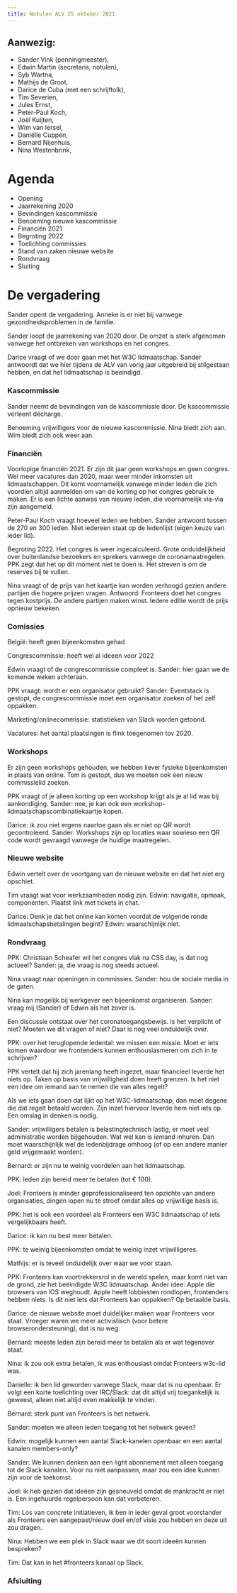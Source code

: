 ```yaml
---
title: Notulen ALV 25 oktober 2021
---
```

## Aanwezig:

* Sander Vink (penningmeester),
* Edwin Martin (secretaris, notulen),
* Syb Wartna,
* Mathijs de Groot,
* Darice de Cuba (met een schrijftolk),
* Tim Severien,
* Jules Ernst,
* Peter-Paul Koch,
* Joël Kuijten,
* Wim van Iersel,
* Daniëlle Cuppen,
* Bernard Nijenhuis,
* Nina Westenbrink,

# Agenda

* Opening
* Jaarrekening 2020
* Bevindingen kascommissie
* Benoeming nieuwe kascommissie
* Financiën 2021
* Begroting 2022
* Toelichting commissies
* Stand van zaken nieuwe website
* Rondvraag
* Sluiting

# De vergadering

Sander opent de vergadering. Anneke is er niet bij vanwege gezondheidsproblemen in de familie.

Sander loopt de jaarrekening van 2020 door. De omzet is sterk afgenomen vanwege het ontbreken van workshops en het congres.

Darice vraagt of we door gaan met het W3C lidmaatschap. Sander antwoordt dat we hier tijdens de ALV van vorig jaar uitgebreid bij stilgestaan hebben, en dat het lidmaatschap is beeindigd.

### Kascommissie

Sander neemt de bevindingen van de kascommissie door. De kascommissie verleent décharge.

Benoeming vrijwilligers voor de nieuwe kascommissie.
Nina biedt zich aan. Wim biedt zich ook weer aan.

### Financiën

Voorlopige financiën 2021. Er zijn dit jaar geen workshops en geen congres.
Wel meer vacatures dan 2020, maar weer minder inkomsten uit lidmaatschappen.
Dit komt voornamelijk vanwege minder leden die zich voordien altijd aanmelden om van de korting op het congres gebruik te maken.
Er is een lichte aanwas van nieuwe leden, die voornamelijk via-via zijn aangemeld.

Peter-Paul Koch vraagt hoeveel leden we hebben. Sander antwoord tussen de 270 en 300 leden. Niet iedereen staat op de ledenlijst (eigen keuze van ieder lid).

Begroting 2022. Het congres is weer ingecalculeerd. Grote onduidelijkheid over buitenlandse bezoekers en sprekers vanwege de coronamaatregelen.
PPK zegt dat het op dit moment niet te doen is.
Het streven is om de reserves bij te vullen.

Nina vraagt of de prijs van het kaartje kan worden verhoogd gezien andere partijen die hogere prijzen vragen.
Antwoord: Fronteers doet het congres tegen kostprijs. De andere partijen maken winst. Iedere editie wordt de prijs opnieuw bekeken.

### Comissies

België: heeft geen bijeenkomsten gehad

Congrescommissie: heeft wel al ideeen voor 2022

Edwin vraagt of de congrescommissie compleet is. Sander: hier gaan we
de komende weken achteraan.

PPK vraagt: wordt er een organisator gebruikt? Sander: Eventstack is gestopt, de congrescommissie moet een organisator zoeken of het zelf oppakken.

Marketing/onlinecommissie: statistieken van Slack worden getoond.

Vacatures: het aantal plaatsingen is flink toegenomen tov 2020.

### Workshops

Er zijn geen workshops gehouden, we hebben liever fysieke bijeenkomsten in plaats van online. Tom is gestopt, dus we
moeten ook een nieuw commissielid zoeken.

PPK vraagt of je alleen korting op een workshop krijgt als je al lid was bij aankondiging. Sander: nee, je 
kan ook een workshop-lidmaatschapscombinatiekaartje kopen.

Darice: ik zou niet ergens naartoe gaan als er niet op QR wordt gecontroleerd.
Sander: Workshops zijn op locaties waar sowieso een QR code wordt gevraagd vanwege de huidige maatregelen.

### Nieuwe website

Edwin vertelt over de voortgang van de nieuwe website en dat het niet erg opschiet.

Tim vraagt wat voor werkzaamheden nodig zijn. Edwin: navigatie, opmaak, componenten. Plaatst link met tickets in chat.

Darice: Denk je dat het online kan komen voordat de volgende ronde lidmaatschapsbetalingen begint? Edwin: waarschijnlijk niet.

### Rondvraag

PPK: Christiaan Scheafer wil het congres vlak na CSS day, is dat nog actueel?
Sander: ja, die vraag is nog steeds actueel.

Nina vraagt naar openingen in commissies. Sander: hou de sociale media in de gaten.

Nina kan mogelijk bij werkgever een bijeenkomst organiseren. Sander: vraag mij (Sander) of Edwin als het zover is.

Een discussie ontstaat over het coronatoegangsbewijs. Is het verplicht of niet? Moeten we dit vragen of niet? Daar is nog veel onduidelijk over.

PPK: over het teruglopende ledental: we missen een missie. Moet er iets komen waardoor
we frontenders kunnen enthousiasmeren om zich in te schrijven?

PPK vertelt dat hij zich jarenlang heeft ingezet, maar financieel leverde het niets op. Taken op basis van vrijwilligheid doen heeft grenzen.
Is het niet een idee om iemand aan te nemen die van alles regelt?

Als we iets gaan doen dat lijkt op het W3C-lidmaatschap, dan moet degene die dat regelt betaald worden. Zijn inzet hiervoor leverde hem niet iets op. Een omslag in denken is nodig.

Sander: vrijwilligers betalen is belastingtechnisch lastig, er moet veel administratie worden bijgehouden.
Wat wel kan is iemand inhuren. Dan moet waarschijnlijk wel de ledenbijdrage omhoog (of op een andere manier geld vrijgemaakt worden).

Bernard: er zijn nu te weinig voordelen aan het lidmaatschap.

PPK: leden zijn bereid meer te betalen (tot € 100).

Joel: Fronteers is minder geprofessionaliseerd ten opzichte van andere organisaties, dingen lopen nu te stroef omdat alles op vrijwillige basis is.

PPK: het is ook een voordeel als Fronteers een W3C lidmaatschap of iets vergelijkbaars heeft.

Darice: ik kan nu best meer betalen.

PPK: te weinig bijeenkomsten omdat te weinig inzet vrijwilligeres.

Mathijs: er is teveel onduidelijk over waar we voor staan.

PPK: Fronteers kan voortrekkersrol in de wereld spelen, maar komt niet van de grond, zie het beëindigde W3C lidmaatschap. Ander idee: Apple die browsers van iOS weghoudt. Apple heeft lobbiesten rondlopen, frontenders hebben niets. Is dit niet iets dat Fronteers kan oppakken? Op betaalde basis.

Darice: de nieuwe website moet duidelijker maken waar Fronteers voor staat.
Vroeger waren we meer activistisch (voor betere browserondersteuning), dat is nu weg.

Bernard: meeste leden zijn bereid meer te betalen als er wat tegenover staat.

Nina: ik zou ook extra betalen, ik was enthousiast omdat Fronteers w3c-lid was.

Danielle: ik ben lid geworden vanwege Slack, maar dat is nu openbaar. Er volgt een korte toelichting over IRC/Slack: dat dit altijd vrij toegankelijk is geweest, alleen niet altijd even makkelijk te vinden.

Bernard: sterk punt van Fronteers is het netwerk.

Sander: moeten we alleen leden toegang tot het netwerk geven?

Edwin: mogelijk kunnen een aantal Slack-kanelen openbaar en een aantal kanalen members-only?

Sander: We kunnen denken aan een light abonnement met alleen toegang tot de Slack kanalen. Voor nu niet aanpassen, maar zou een idee kunnen zijn voor de toekomst.

Joel: ik heb gezien dat ideëen zijn gesneuveld omdat de mankracht er niet is. Een ingehuurde regelpersoon kan dat verbeteren.

Tim: Los van concrete initiatieven, ik ben in ieder geval groot voorstander als Fronteers een aangepast/nieuw doel en/of visie zou hebben en deze uit zou dragen.

Nina: Hebben we een plek in Slack waar we dit soort ideeën kunnen bespreken?

Tim: Dat kan in het #fronteers kanaal op Slack.

### Afsluiting